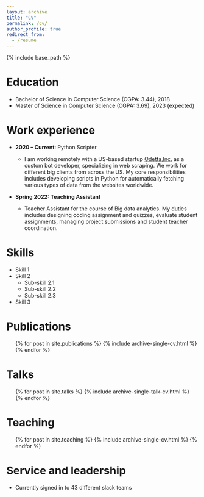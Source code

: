 ```yaml
---
layout: archive
title: "CV"
permalink: /cv/
author_profile: true
redirect_from:
  - /resume
---
```


{% include base_path %}

Education
======
* Bachelor of Science in Computer Science (CGPA: 3.44), 2018
* Master of Science in Computer Science (CGPA: 3.69), 2023 (expected)

Work experience
======
* **2020 – Current**: Python Scripter
    * I am working remotely with a US-based startup [Odetta,Inc.](https://odetta.ai/) as a custom bot developer, specializing in web scraping. We work for different
    big clients from across the US. My core responsibilities includes developing scripts in Python for automatically fetching various types of data from the websites       worldwide.
 

* **Spring 2022: Teaching Assistant**
  * Teacher Assistant for the course of Big data analytics. My duties includes designing coding assignment and
  quizzes, evaluate student assignments, managing project submissions and student teacher coordination.
  
Skills
======
* Skill 1
* Skill 2
  * Sub-skill 2.1
  * Sub-skill 2.2
  * Sub-skill 2.3
* Skill 3

Publications
======
  <ul>{% for post in site.publications %}
    {% include archive-single-cv.html %}
  {% endfor %}</ul>
  
Talks
======
  <ul>{% for post in site.talks %}
    {% include archive-single-talk-cv.html %}
  {% endfor %}</ul>
  
Teaching
======
  <ul>{% for post in site.teaching %}
    {% include archive-single-cv.html %}
  {% endfor %}</ul>
  
Service and leadership
======
* Currently signed in to 43 different slack teams
